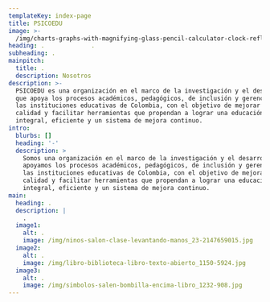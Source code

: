 ```yaml
---
templateKey: index-page
title: PSICOEDU
image: >-
  /img/charts-graphs-with-magnifying-glass-pencil-calculator-clock-reflection-light-flare-concept-image-data-gathering-statistical-working_2379-299.jpg
heading: .             .
subheading: .
mainpitch:
  title: .
  description: Nosotros
description: >-
  PSICOEDU es una organización en el marco de la investigación y el desarrollo
  que apoya los procesos académicos, pedagógicos, de inclusión y gerenciales en
  las instituciones educativas de Colombia, con el objetivo de mejorar su
  calidad y facilitar herramientas que propendan a lograr una educación
  integral, eficiente y un sistema de mejora continuo.
intro:
  blurbs: []
  heading: '-'
  description: >
    Somos una organización en el marco de la investigación y el desarrollo que
    apoyamos los procesos académicos, pedagógicos, de inclusión y gerenciales en
    las instituciones educativas de Colombia, con el objetivo de mejorar su
    calidad y facilitar herramientas que propendan a lograr una educación
    integral, eficiente y un sistema de mejora continuo.
main:
  heading: .
  description: |
    .
  image1:
    alt: .
    image: /img/ninos-salon-clase-levantando-manos_23-2147659015.jpg
  image2:
    alt: .
    image: /img/libro-biblioteca-libro-texto-abierto_1150-5924.jpg
  image3:
    alt: .
    image: /img/simbolos-salen-bombilla-encima-libro_1232-908.jpg
---
```



